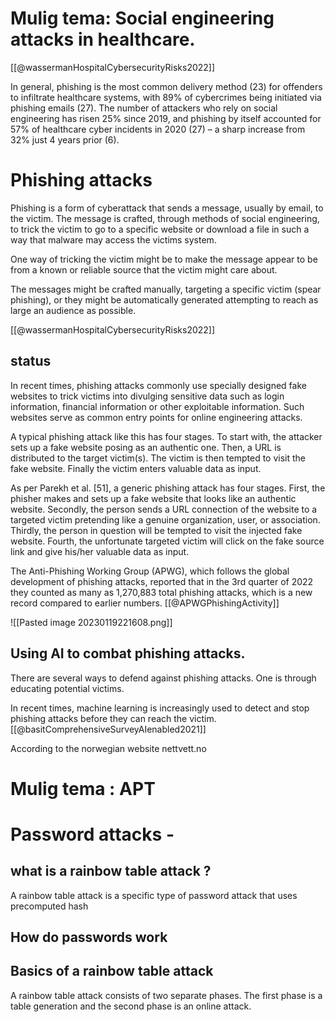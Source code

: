 

# Mulig tema: Social engineering attacks in healthcare.


[[@wassermanHospitalCybersecurityRisks2022]]




In general, phishing is the most common delivery method (23) for offenders to infiltrate healthcare systems, with 89% of cybercrimes being initiated via phishing emails (27). The number of attackers who rely on social engineering has risen 25% since 2019, and phishing by itself accounted for 57% of healthcare cyber incidents in 2020 (27) – a sharp increase from 32% just 4 years prior (6).





# Phishing attacks

Phishing is a form of cyberattack that sends a message, usually by email, to the victim. The message is crafted, through methods of social engineering, to trick the victim to go to a specific website or download a file in such a way that malware may access the victims system. 

One way of tricking the victim might be to make the message appear to be from a known or reliable source that the victim might care about. 

The messages might be crafted manually, targeting a specific victim (spear phishing), or they might be automatically generated attempting to reach as large an audience as possible. 

[[@wassermanHospitalCybersecurityRisks2022]]

## status
In recent times, phishing attacks commonly use specially designed fake websites to trick victims into divulging sensitive data such as login information, financial information or other exploitable information. Such websites serve as common entry points for online engineering attacks. 

A typical phishing attack like this has four stages. To start with, the attacker sets up a fake website posing as an authentic one. Then, a URL is distributed to the target victim(s). The  victim is then tempted to visit the fake website. Finally the victim enters valuable data as input. 



As per Parekh et al. [51], a generic phishing attack has four stages. First, the phisher makes and sets up a fake website that looks like an authentic website. Secondly, the person sends a URL connection of the website to a targeted victim pretending like a genuine organization, user, or association. Thirdly, the person in question will be tempted to visit the injected fake website. Fourth, the unfortunate targeted victim will click on the fake source link and give his/her valuable data as input.





The Anti-Phishing Working Group (APWG), which follows the global development of phishing attacks, reported that in the 3rd quarter of 2022 they counted as many as 1,270,883 total phishing attacks, which is a new record compared to earlier numbers. [[@APWGPhishingActivity]]


![[Pasted image 20230119221608.png]]


## Using AI to combat phishing attacks. 
There are several ways to defend against phishing attacks. 
One is through educating potential victims. 

In recent times, machine learning is increasingly used to detect and stop phishing attacks before they can reach the victim.  [[@basitComprehensiveSurveyAIenabled2021]]

According to the norwegian website nettvett.no



# Mulig tema : APT 



# Password attacks -

## what is a rainbow table attack ? 

A rainbow table attack is a specific type of password attack that uses precomputed hash

## How do passwords work


## Basics of a rainbow table attack
A rainbow table attack consists of two separate phases. The first phase is a table generation and the second phase is an online attack. 